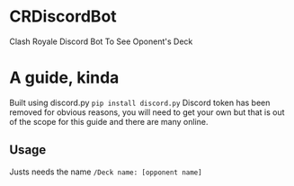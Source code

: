 # CRDiscordBot
Clash Royale Discord Bot To See Oponent's Deck

# A guide, kinda
Built using discord.py
```pip install discord.py```
Discord token has been removed for obvious reasons, you will need to get your own but that is out of the scope for this guide and there are many online. 
## Usage
Justs needs the name
```/Deck name: [opponent name]```

